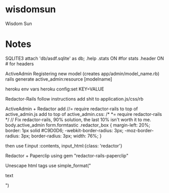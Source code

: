 wisdomsun
=========

Wisdom Sun 

Notes
=========
SQLITE3
  attach 'db/asdf.sqlite' as db;
  .help
  .stats ON #for stats 
  .header ON  # for headers 

ActiveAdmin
  Registering new model (creates app/admin/model_name.rb)
    rails generate active_admin:resource [modelname]
      
      
heroku env vars
  heroku config:set KEY=VALUE

Redactor-Rails
  follow instructions
  add shit to application.js/css/rb

ActiveAdmin + Redactor
  add //= require redactor-rails to top of active_admin.js
  add to top of active_admin.css:
    /*
     *= require redactor-rails
    */
    // Fix redactor-rails, 90% solution, the last 10% isn't worth it to me.
    body.active_admin form.formtastic .redactor_box {
      margin-left: 20%;
      border: 1px solid #C9D0D6;
      -webkit-border-radius: 3px;
      -moz-border-radius: 3px;
      border-radius: 3px;
      width: 76%;
    }

  then use f.input :contents, input_html:{class: 'redactor'}

Redactor + Paperclip
  using gem "redactor-rails-paperclip"

Unescape html tags
  use simple_format("<p>text</p>")
